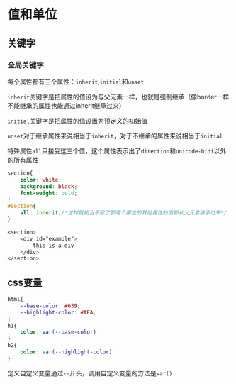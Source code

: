# 值和单位

## 关键字

### 全局关键字

每个属性都有三个属性：`inherit`,`initial`和`unset`

`inherit`关键字是把属性的值设为与父元素一样，也就是强制继承（像border一样不能继承的属性也能通过inherit继承过来）

`initial`关键字是把属性的值设置为预定义的初始值

`unset`对于继承属性来说相当于`inherit`，对于不继承的属性来说相当于`initial`



特殊属性`all`只接受这三个值，这个属性表示出了`direction`和`unicode-bidi`以外的所有属性

```css
section{
	color: white;
	background: black;
	font-weight: bold;
}
#section{
	all: inherit;/*这样就相当于除了那两个属性的其他属性的值都从父元素继承过来*/
}

<section>
	<div id="example">
		this is a div
	</div>
</section>
```

## css变量

```css
html{
	--base-color: #639;
	--highlight-color: #AEA;
}
h1{
	color: var(--base-color)
}
h2{
	color: var(--highlight-color)
}
```

定义自定义变量通过`--`开头，调用自定义变量的方法是`var()`